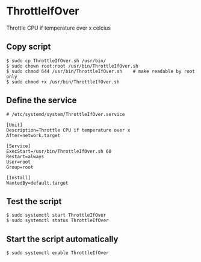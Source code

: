 # ThrottleIfOver
Throttle CPU if temperature over x celcius


## Copy script

```
$ sudo cp ThrottleIfOver.sh /usr/bin/
$ sudo chown root:root /usr/bin/ThrottleIfOver.sh
$ sudo chmod 644 /usr/bin/ThrottleIfOver.sh    # make readable by root only
$ sudo chmod +x /usr/bin/ThrottleIfOver.sh
```

## Define the service

```
# /etc/systemd/system/ThrottleIfOver.service

[Unit]
Description=Throttle CPU if temperature over x
After=network.target

[Service]
ExecStart=/usr/bin/ThrottleIfOver.sh 60
Restart=always
User=root
Group=root

[Install]
WantedBy=default.target
```

## Test the script

```
$ sudo systemctl start ThrottleIfOver
$ sudo systemctl status ThrottleIfOver
```

## Start the script automatically

```
$ sudo systemctl enable ThrottleIfOver
```

